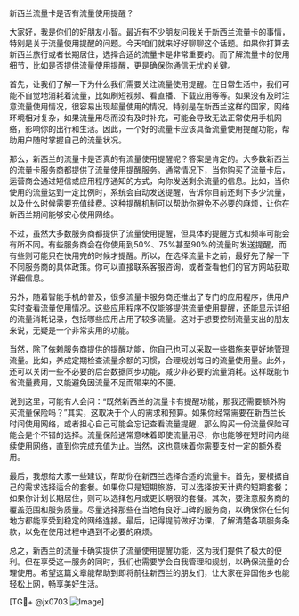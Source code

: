 新西兰流量卡是否有流量使用提醒？

大家好，我是你们的好朋友小智。最近有不少朋友问我关于新西兰流量卡的事情，特别是关于流量使用提醒的问题。今天咱们就来好好聊聊这个话题。如果你打算去新西兰旅行或者长期居住，选择合适的流量卡是非常重要的。而了解流量卡的使用细节，比如是否提供流量使用提醒，更是确保你通信无忧的关键。

首先，让我们了解一下为什么我们需要关注流量使用提醒。在日常生活中，我们可能不自觉地消耗着流量，比如刷短视频、看直播、下载应用等等。如果没有及时注意流量使用情况，很容易出现超量使用的情况。特别是在新西兰这样的国家，网络环境相对复杂，如果流量用尽而没有及时补充，可能会导致无法正常使用手机网络，影响你的出行和生活。因此，一个好的流量卡应该具备流量使用提醒功能，帮助用户随时掌握自己的流量状况。

那么，新西兰的流量卡是否真的有流量使用提醒呢？答案是肯定的。大多数新西兰的流量卡服务商都提供了流量使用提醒服务。通常情况下，当你购买了流量卡后，运营商会通过短信或应用程序通知的方式，向你发送剩余流量的信息。比如，当你使用的流量达到一定比例时，系统会自动发送提醒，告诉你目前还剩下多少流量，以及什么时候需要充值续费。这种提醒机制可以帮助你避免不必要的麻烦，让你在新西兰期间能够安心使用网络。

不过，虽然大多数服务商都提供了流量使用提醒，但具体的提醒方式和频率可能会有所不同。有些服务商会在你使用到50%、75%甚至90%的流量时发送提醒，而有些则可能只在快用完的时候才提醒。所以，在选择流量卡之前，最好先了解一下不同服务商的具体政策。你可以直接联系客服咨询，或者查看他们的官方网站获取详细信息。

另外，随着智能手机的普及，很多流量卡服务商还推出了专门的应用程序，供用户实时查看流量使用情况。这些应用程序不仅能够提供流量使用提醒，还能显示详细的流量消耗记录，包括哪些应用占用了较多流量。这对于想要控制流量支出的朋友来说，无疑是一个非常实用的功能。

当然，除了依赖服务商提供的提醒功能，你自己也可以采取一些措施来更好地管理流量。比如，养成定期检查流量余额的习惯，合理规划每日的流量使用量。此外，还可以关闭一些不必要的后台数据同步功能，减少非必要的流量消耗。这样既能节省流量费用，又能避免因流量不足而带来的不便。

说到这里，可能有人会问：“既然新西兰的流量卡有提醒功能，那我还需要额外购买流量保险吗？”其实，这取决于个人的需求和预算。如果你经常需要在新西兰长时间使用网络，或者担心自己可能会忘记查看流量提醒，那么购买一份流量保险可能会是个不错的选择。流量保险通常意味着即使流量用尽，你也能够在短时间内继续使用网络，直到你完成充值为止。当然，这也意味着你需要支付一定的额外费用。

最后，我想给大家一些建议，帮助你在新西兰选择合适的流量卡。首先，要根据自己的需求选择适合的套餐。如果你只是短期旅游，可以选择按天计费的短期套餐；如果你计划长期居住，则可以选择包月或更长期限的套餐。其次，要注意服务商的覆盖范围和服务质量。尽量选择那些在当地有良好口碑的服务商，以确保你在任何地方都能享受到稳定的网络连接。最后，记得提前做好功课，了解清楚各项服务条款，以免在使用过程中遇到不必要的麻烦。

总之，新西兰的流量卡确实提供了流量使用提醒功能，这为我们提供了极大的便利。但在享受这一服务的同时，我们也需要学会自我管理和规划，以确保流量的合理使用。希望这篇文章能帮助到即将前往新西兰的朋友们，让大家在异国他乡也能轻松上网，畅享美好生活。

[TG💪+ @jx0703 ![Image](https://github.com/user-attachments/assets/dbca1d08-cadb-493c-b0ec-ad6f7a83f270)]